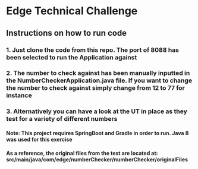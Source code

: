 # Edge Technical Challenge

## Instructions on how to run code
### 1. Just clone the code from this repo. The port of 8088 has been selected to run the Application against
### 2. The number to check against has been manually inputted in the NumberCheckerApplication.java file. If you want to change the number to check against simply change from 12 to 77 for instance
### 3. Alternatively you can have a look at the UT in place as they test for a variety of different numbers

#### Note: This project requires SpringBoot and Gradle in order to run. Java 8 was used for this exercise
####  As a reference, the original files from the test are located at: src/main/java/com/edge/numberChecker/numberChecker/originalFiles 

